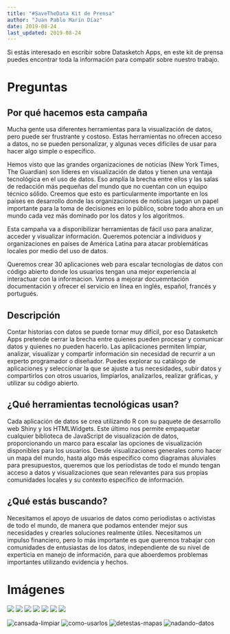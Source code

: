 ```yaml
---
title: "#SaveTheData Kit de Prensa"
author: "Juan Pablo Marín Díaz"
date: 2019-08-24
last_updated: 2019-08-24
---
```



Si estás interesado en escribir sobre Datasketch Apps, en este kit de prensa puedes encontrar toda la información para compatir sobre nuestro trabajo.



# Preguntas

## Por qué hacemos esta campaña

Mucha gente usa diferentes herramientas para la visualización de datos, pero puede ser frustrante y costoso. Estas herramientas no ofrecen acceso a datos, no se pueden personalizar, y algunas veces difíciles de usar para hacer algo simple o específico.

Hemos visto que las grandes organizaciones de noticias (New York Times, The Guardian) son líderes en visualización de datos y tienen una ventaja tecnológica en el uso de datos. Eso amplía la brecha entre ellos y las salas de redacción más pequeñas del mundo que no cuentan con un equipo técnico sólido. Creemos que esto es particularmente importante en los países en desarrollo donde las organizaciones de noticias juegan un papel importante para la toma de decisiones en lo público, sobre todo ahora en un mundo cada vez más dominado por los datos y los algoritmos.


Esta campaña va a disponibilizar herramientas de fácil uso para analizar, acceder y visualizar información. Queremos potenciar a individuos y organizaciones en países de América Latina para atacar problemáticas locales por medio del uso de datos. 

Queremos crear 30 aplicaciones web para escalar tecnologías de datos con código abierto donde los usuarios tengan una mejor experiencia al interactuar con la informacion. Vamos a mejorar docuemntación documentación y ofrecer el servicio en línea en inglés, español, francés y portugués.

## Descripción

Contar historias con datos se puede tornar muy difícil, por eso Datasketch Apps pretende cerrar la brecha entre quienes pueden procesar y comunicar datos y quienes no pueden hacerlo. Las aplicaciones permiten limpiar, analizar, visualizar y compartir información sin necesidad de recurrir a un experto programador o diseñador. Puedes explorar su catálogo de aplicaciones y seleccionar la que se ajuste a tus necesidades, subir datos y compartirlos con otros usuarios, limpiarlos, analizarlos, realizar gráficas, y utilizar su código abierto. 

## ¿Qué herramientas tecnológicas usan?


Cada aplicación de datos se crea utilizando R con su paquete de desarrollo web Shiny y los HTMLWidgets. Este último nos permite empaquetar cualquier biblioteca de JavaScript de visualización de datos, proporcionando un marco para escalar las opciones de visualización disponibles para los usuarios. Desde visualizaciones generales como hacer un mapa del mundo, hasta algo más específico como diagramas aluviales para presupuestos, queremos que los periodistas de todo el mundo tengan acceso a datos y visualizaciones que sean relevantes para sus propias comunidades locales y su contexto específico de información. 

## ¿Qué estás buscando?

Necesitamos el apoyo de usuarios de datos como periodistas o activistas de todo el mundo, de manera que podamos entender mejor sus necesidades y crearles soluciones realmente útiles. Necesitamos un impulso financiero, pero lo más importante es que queremos trabajar con comunidades de entusiastas de los datos, independiente de su nivel de experticia en manejo de información, para que aboerdemos problemas importantes utilizando evidencia y hechos.


# Imágenes 

![](/img/kit/es/derecho-acceso-a-la-informacion.png)
![](/img/kit/es/diagramas-y-mapas.png)
![](/img/kit/es/imagen-equipo-cuadrada.png)
![](/img/kit/es/imagen-equipo-horizontal.png)
![](/img/kit/es/limpieza-de-datos.png)
![](/img/kit/es/muchos-datos.png)
![](/img/kit/es/nadando-en-datos.png)

![cansada-limpiar](/img/kit/cansada-limpiar.jpg)
![como-usarlos](/img/kit/como-usarlos.jpg)
![detestas-mapas](/img/kit/detestas-mapas.jpg)
![nadando-datos](/img/kit/nadando-datos.jpg)


